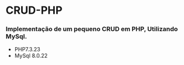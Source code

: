 # CRUD-PHP
### Implementação de um pequeno CRUD em PHP, Utilizando MySql.

- PHP7.3.23
- MySql 8.0.22
